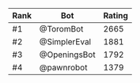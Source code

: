 Rank|Bot|Rating
---|---|---
#1|@ToromBot|2665
#2|@SimplerEval|1881
#3|@OpeningsBot|1792
#4|@pawnrobot|1379
